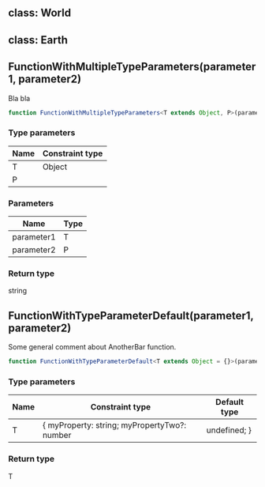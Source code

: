 [ClassDeclaration-1]: index.md#class-earth
[ClassDeclaration-0]: index.md#class-world
[EnumDeclaration-0]: index.md#uogos
[ModuleDeclaration-1]: index\boonamespace.md#boonamespace
## class: World

## class: Earth

## FunctionWithMultipleTypeParameters(parameter1, parameter2)

Bla bla

```typescript
function FunctionWithMultipleTypeParameters<T extends Object, P>(parameter1: T, parameter2: P): string
```

### Type parameters

| Name | Constraint type |
| ---- | --------------- |
| T    | Object          |
| P    |                 |

### Parameters

| Name       | Type |
| ---------- | ---- |
| parameter1 | T    |
| parameter2 | P    |

### Return type

string


## FunctionWithTypeParameterDefault(parameter1, parameter2)

Some general comment about AnotherBar function.

```typescript
function FunctionWithTypeParameterDefault<T extends Object = {}>(parameter1: string, parameter2: T): string
```

### Type parameters

| Name | Constraint type                                               | Default type              |
| ---- | ------------------------------------------------------------- | ------------------------- |
| T    | \{ myProperty: string; myPropertyTwo?: number | undefined; \} | \{ myProperty: string; \} |

### Return type

T

